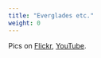 ```yaml
---
title: "Everglades etc."
weight: 0
---
```

Pics on <a href="https://www.flickr.com/photos/139276055@N07/sets/72157690998388254">Flickr</a>, <a href="https://www.youtube.com/watch?v=-g_6I0eDHW4">YouTube</a>.

